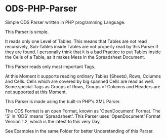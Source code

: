 # ODS-PHP-Parser
Simple ODS Parser written in PHP programming Language.

This Parser is simple.

It reads only one Level of Tables. This means that Tables are not read recursively, Sub-Tables inside Tables are not properly read by this Parser if they are found. I personally think that it is a bad Practice to put Tables inside the Cells of a Table, as it makes Mess in the Spreadsheet Document. 

This Parser reads only most important Tags. 

At this Moment it supports reading ordinary Tables (Sheets), Rows, Columns and Cells. Cells which are covered by big spanned Cells are read as well. Some special Tags as Groups of Rows, Groups of Columns and Headers are not supported at this Moment. 

This Parser is made using the built-in PHP's XML Parser. 

The ODS Format is an open Format, known as 'OpenDocument' Format. The 'S' in 'ODS' means 'Spreadsheet'. This Parser uses 'OpenDocument' Format Version 1.2, which is the latest to this very Day.

See Examples in the same Folder for better Understanding of this Parser.
